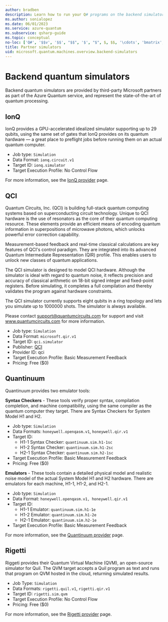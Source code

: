 ```yaml
---
author: bradben
description: Learn how to run your Q# programs on the backend simulators from Microsoft partners.
ms.author: sonialopez
ms.date: 06/01/2023
ms.service: azure-quantum
ms.subservice: qsharp-guide
ms.topic: conceptual
no-loc: ['Q#', '$$v', '$$', "$$", '$', "$", $, $$, '\cdots', 'bmatrix', '\ddots', '\equiv', '\sum', '\begin', '\end', '\sqrt', '\otimes', '{', '}', '\text', '\phi', '\kappa', '\psi', '\alpha', '\beta', '\gamma', '\delta', '\omega', '\bra', '\ket', '\boldone', '\\\\', '\\', '=', '\frac', '\text', '\mapsto', '\dagger', '\to', '\begin{cases}', '\end{cases}', '\operatorname', '\braket', '\id', '\expect', '\defeq', '\variance', '\dd', '&', '\begin{align}', '\end{align}', '\Lambda', '\lambda', '\Omega', '\mathrm', '\left', '\right', '\qquad', '\times', '\big', '\langle', '\rangle', '\bigg', '\Big', '|', '\mathbb', '\vec', '\in', '\texttt', '\ne', '<', '>', '\leq', '\geq', '~~', '~', '\begin{bmatrix}', '\end{bmatrix}', '\_', Quantum Development Kit]
title: Partner simulators 
uid: microsoft.quantum.machines.overview.backend-simulators
---
```


# Backend quantum simulators

Backend quantum simulators are provided by third-party Microsoft partners as part of the Azure Quantum service, and represent the state-of-the-art of quantum processing. 

## IonQ

IonQ provides a GPU-accelerated idealized simulator supporting up to 29 qubits, using the same set of gates that IonQ provides on its quantum hardware — a great place to preflight jobs before running them on an actual quantum computer.

- Job type: `Simulation`
- Data Format: `ionq.circuit.v1`
- Target ID: `ionq.simulator`
- Target Execution Profile: No Control Flow

For more information, see the [IonQ provider](xref:microsoft.quantum.providers.ionq) page.

## QCI

Quantum Circuits, Inc. (QCI) is building full-stack quantum computing systems
based on superconducting circuit technology. Unique to QCI hardware is the use
of resonators as the core of their quantum computing resource. These elements
provide an efficient means of encoding quantum information in superpositions of
microwave photons, which unlocks powerful error correction capability.

Measurement-based feedback and real-time classical calculations are key features
of QCI's control paradigm. They are integrated into its advanced Quantum
Intermediate Representation (QIR) profile.  This enables users to unlock new
classes of quantum applications.

The QCI simulator is designed to model QCI hardware. Although the simulator is
ideal with regard to quantum noise, it reflects precision and accuracy of
classical arithmetic on 18-bit signed integer and fixed-point registers. Before
simulating, it completes a full compilation and thereby validates the program
against hardware constraints.

The QCI simulator currently supports eight qubits in a ring topology and lets
you simulate up to 1000000 shots. The simulator is always available.

Please contact support@quantumcircuits.com for support and visit
www.quantumcircuits.com for more information.

- Job type: `Simulation`
- Data Format: `microsoft.qir.v1`
- Target ID: `qci.simulator`
- Publisher: [QCI](https://quantumcircuits.com/)
- Provider ID: qci
- Target Execution Profile: Basic Measurement Feedback
- Pricing: Free ($0)

## Quantinuum

Quantinuum provides two emulator tools:

**Syntax Checkers** - These tools verify proper syntax, compilation completion, and machine compatibility, using the same compiler as the quantum computer they target. There are Syntax Checkers for System Model H1 and H2.

- Job type: `Simulation`
- Data Formats: `honeywell.openqasm.v1`, `honeywell.qir.v1`
- Target ID:
  - H1-1 Syntax Checker: `quantinuum.sim.h1-1sc`
  - H1-2 Syntax Checker: `quantinuum.sim.h1-2sc`
  - H2-1 Syntax Checker: `quantinuum.sim.h2-1sc`
- Target Execution Profile: Basic Measurement Feedback
- Pricing: Free ($0)

**Emulators** - These tools contain a detailed physical model and realistic noise model of the actual System Model H1 and H2 hardware. There are emulators for each machine, H1-1, H1-2, and H2-1.
 
- Job type: `Simulation`
- Data Format: `honeywell.openqasm.v1, honeywell.qir.v1`
- Target ID:
  - H1-1 Emulator: `quantinuum.sim.h1-1e`
  - H1-2 Emulator: `quantinuum.sim.h1-2e`
  - H2-1 Emulator: `quantinuum.sim.h2-1e`
- Target Execution Profile: Basic Measurement Feedback

For more information, see the [Quantinuum provider](xref:microsoft.quantum.providers.quantinuum) page.

## Rigetti

Riggeti provides their Quantum Virtual Machine (QVM), an open-source simulator for Quil. The QVM target accepts a Quil program as text and runs that program on QVM hosted in the cloud, returning simulated results.

- Job Type: `Simulation`
- Data Formats: `rigetti.quil.v1`, `rigetti.qir.v1`
- Target ID: `rigetti.sim.qvm`
- Target Execution Profile: No Control Flow
- Pricing: Free ($0)

For more information, see the [Rigetti provider](xref:microsoft.quantum.providers.rigetti) page.
